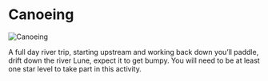 Canoeing
========

![Canoeing](/img/canoeing.png)

A full day river trip, starting upstream and working back down you’ll paddle, drift down the river Lune,  expect it to get bumpy.  You will need to be at least one star level to take part in this activity.
